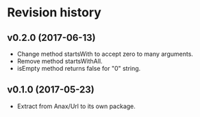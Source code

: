 Revision history
=================================

v0.2.0 (2017-06-13)
---------------------------------

* Change method startsWith to accept zero to many arguments.
* Remove method startsWithAll.
* isEmpty method returns false for "0" string.

v0.1.0 (2017-05-23)
---------------------------------

* Extract from Anax/Url to its own package.
